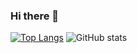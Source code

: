 ### Hi there 👋

<!--
**Nbtears/Nbtears** is a ✨ _special_ ✨ repository because its `README.md` (this file) appears on your GitHub profile.

Here are some ideas to get you started:

- 🔭 I’m currently working on ...
- 🌱 I’m currently learning ...
- 👯 I’m looking to collaborate on ...
- 🤔 I’m looking for help with ...
- 💬 Ask me about ...
- 📫 How to reach me: ...
- 😄 Pronouns: ...
- ⚡ Fun fact: ...
-->
[![Top Langs](https://github-readme-stats.vercel.app/api/top-langs/?username=Nbtears&theme=gruvbox&count_private=true)](https://github.com/anuraghazra/github-readme-stats)
![GitHub stats](https://github-readme-stats.vercel.app/api?username=Nbtears&count_private=true&show_icons=true&theme=gruvbox&include_all_commits=true&count_private=true&line_height=40)

